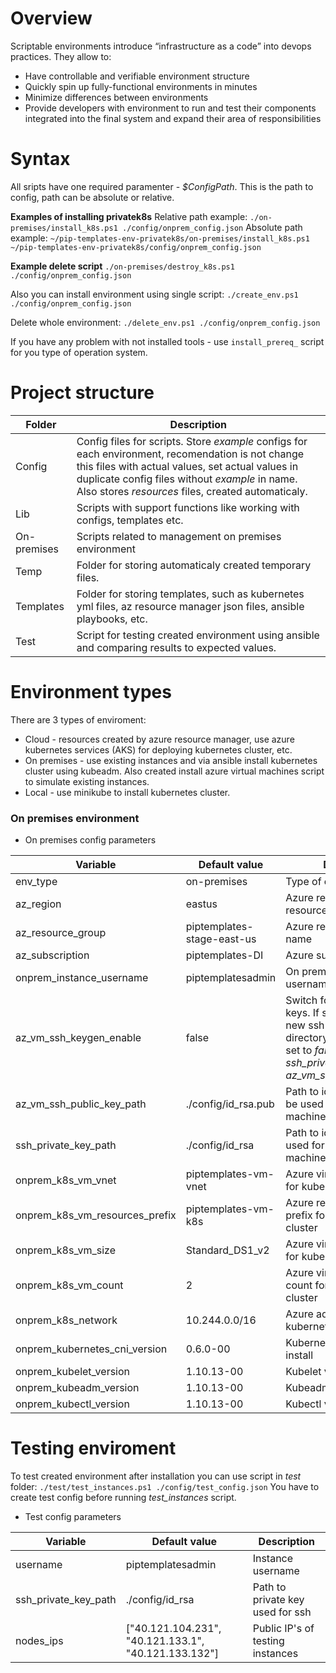 # Overview
Scriptable environments introduce “infrastructure as a code” into devops practices. They allow to:

* Have controllable and verifiable environment structure
* Quickly spin up fully-functional environments in minutes
* Minimize differences between environments
* Provide developers with environment to run and test their components integrated into the final system and expand their area of responsibilities

# Syntax
All sripts have one required paramenter - *$ConfigPath*. This is the path to config, path can be absolute or relative. 

**Examples of installing privatek8s**
Relative path example:
`
./on-premises/install_k8s.ps1 ./config/onprem_config.json
`
Absolute path example:
`
~/pip-templates-env-privatek8s/on-premises/install_k8s.ps1 ~/pip-templates-env-privatek8s/config/onprem_config.json
`

**Example delete script**
`
./on-premises/destroy_k8s.ps1 ./config/onprem_config.json
`

Also you can install environment using single script:
`
./create_env.ps1 ./config/onprem_config.json
`

Delete whole environment:
`
./delete_env.ps1 ./config/onprem_config.json
`

If you have any problem with not installed tools - use `install_prereq_` script for you type of operation system.

# Project structure
| Folder | Description |
|----|----|
| Config | Config files for scripts. Store *example* configs for each environment, recomendation is not change this files with actual values, set actual values in duplicate config files without *example* in name. Also stores *resources* files, created automaticaly. | 
| Lib | Scripts with support functions like working with configs, templates etc. | 
| On-premises | Scripts related to management on premises environment | 
| Temp | Folder for storing automaticaly created temporary files. | 
| Templates | Folder for storing templates, such as kubernetes yml files, az resource manager json files, ansible playbooks, etc. | 
| Test | Script for testing created environment using ansible and comparing results to expected values. | 

# Environment types
There are 3 types of enviroment: 

* Cloud - resources created by azure resource manager, use azure kubernetes services (AKS) for deploying kubernetes cluster, etc.
* On premises - use existing instances and via ansible install kubernetes cluster using kubeadm. Also created install azure virtual machines script to simulate existing instances.
* Local - use minikube to install kubernetes cluster. 


### On premises environment

* On premises config parameters

| Variable | Default value | Description |
|----|----|---|
| env_type | on-premises | Type of environment |
| az_region | eastus | Azure region where resources will be created |
| az_resource_group | piptemplates-stage-east-us | Azure resource group name |
| az_subscription | piptemplates-DI | Azure subscription name |
| onprem_instance_username | piptemplatesadmin | On premises instance username to ssh |
| az_vm_ssh_keygen_enable | false | Switch for creation new ssh keys. If set to *true* - then new ssh keys in home directory will be created, if set to *false* you should set *ssh_private_key_path* and *az_vm_ssh_public_key_path* |
| az_vm_ssh_public_key_path | ./config/id_rsa.pub | Path to id_rsa.pub wich will be used for azure virtual machines |
| ssh_private_key_path | ./config/id_rsa | Path to id_rsa wich will be used for azure virtual machines |
| onprem_k8s_vm_vnet | piptemplates-vm-vnet | Azure virtual network name for kubernetes cluster |
| onprem_k8s_vm_resources_prefix | piptemplates-vm-k8s | Azure resources name prefix for kubernetes cluster |
| onprem_k8s_vm_size | Standard_DS1_v2 | Azure virtual machine size for kubernetes cluster |
| onprem_k8s_vm_count | 2 | Azure virtual machine count for kubernetes cluster |
| onprem_k8s_network | 10.244.0.0/16 | Azure address pool for kubernetes cluster |
| onprem_kubernetes_cni_version | 0.6.0-00 | Kubernetes cni version to install |
| onprem_kubelet_version | 1.10.13-00 | Kubelet version to install |
| onprem_kubeadm_version | 1.10.13-00 | Kubeadm version to install |
| onprem_kubectl_version | 1.10.13-00 | Kubectl version to install |

# Testing enviroment
To test created environment after installation you can use script in *test* folder:
`
./test/test_instances.ps1 ./config/test_config.json
`
You have to create test config  before running *test_instances* script.
* Test config parameters

| Variable | Default value | Description |
|----|----|---| 
| username | piptemplatesadmin | Instance username |
| ssh_private_key_path | ./config/id_rsa | Path to private key used for ssh |
| nodes_ips | ["40.121.104.231", "40.121.133.1", "40.121.133.132"] | Public IP's of testing instances |

